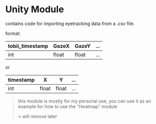 # Unity Module

contains code for importing eyetracking data from a .csv file.

format:

| tobii_timestamp | GazeX | GazeY | ... |
|-----------------|-------|-------|-----|
| int             | float | float | ... |

or

| timestamp | X     | Y     | ... |
|-----------|-------|-------|-----|
| int       | float | float | ... |

> this module is mostly for my personal use, you can use it as an example for how to use the "Heatmap" module
>
> &gt; will remove later
